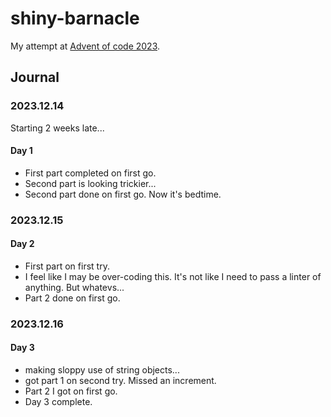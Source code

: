 # shiny-barnacle
My attempt at [Advent of code 2023](https://adventofcode.com/2023).

## Journal

### 2023.12.14
Starting 2 weeks late...
#### Day 1
* First part completed on first go.
* Second part is looking trickier...
* Second part done on first go. Now it's bedtime.

### 2023.12.15
#### Day 2
* First part on first try.
* I feel like I may be over-coding this. It's not like I need to pass a linter of anything. But whatevs...
* Part 2 done on first go. 

### 2023.12.16
#### Day 3
* making sloppy use of string objects...
* got part 1 on second try. Missed an increment.
* Part 2 I got on first go.
* Day 3 complete.